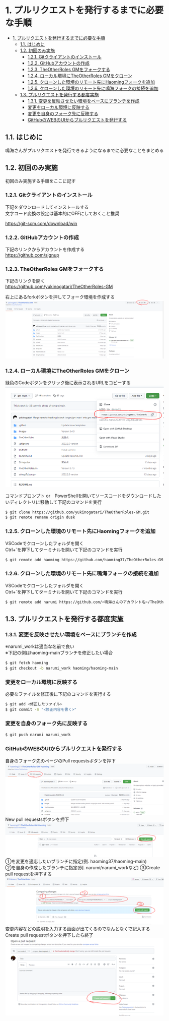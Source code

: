 # 1. プルリクエストを発行するまでに必要な手順

<!-- TOC -->

- [1. プルリクエストを発行するまでに必要な手順](#1-プルリクエストを発行するまでに必要な手順)
	- [1.1. はじめに](#11-はじめに)
	- [1.2. 初回のみ実施](#12-初回のみ実施)
		- [1.2.1. Gitクライアントのインストール](#121-gitクライアントのインストール)
		- [1.2.2. GitHubアカウントの作成](#122-githubアカウントの作成)
		- [1.2.3. TheOtherRoles GMをフォークする](#123-theotherroles-gmをフォークする)
		- [1.2.4. ローカル環境にTheOtherRoles GMをクローン](#124-ローカル環境にtheotherroles-gmをクローン)
		- [1.2.5. クローンした環境のリモート先にHaomingフォークを追加](#125-クローンした環境のリモート先にhaomingフォークを追加)
		- [1.2.6. クローンした環境のリモート先に鳴海フォークの接続を追加](#126-クローンした環境のリモート先に鳴海フォークの接続を追加)
	- [1.3. プルリクエストを発行する都度実施](#13-プルリクエストを発行する都度実施)
		- [1.3.1. 変更を反映させたい環境をベースにブランチを作成](#131-変更を反映させたい環境をベースにブランチを作成)
		- [変更をローカル環境に反映する](#変更をローカル環境に反映する)
		- [変更を自身のフォーク先に反映する](#変更を自身のフォーク先に反映する)
		- [GitHubのWEBのUIからプルリクエストを発行する](#githubのwebのuiからプルリクエストを発行する)

<!-- /TOC -->

## 1.1. はじめに
鳴海さんがプルリクエストを発行できるようになるまでに必要なことをまとめる


## 1.2. 初回のみ実施
初回のみ実施する手順をここに記す
### 1.2.1. Gitクライアントのインストール
下記をダウンロードしてインストールする  
文字コード変換の設定は基本的にOFFにしておくこと推奨   

https://git-scm.com/download/win

### 1.2.2. GitHubアカウントの作成
下記のリンクからアカウントを作成する  
https://github.com/signup

### 1.2.3. TheOtherRoles GMをフォークする
下記のリンクを開く  
https://github.com/yukinogatari/TheOtherRoles-GM  

右上にあるforkボタンを押してフォーク環境を作成する
![images/1.png](images/1.png)
### 1.2.4. ローカル環境にTheOtherRoles GMをクローン
緑色のCodeボタンをクリック後に表示されるURLをコピーする
![images/2.png](images/2.png)

コマンドプロンプト or　PowerShellを開いてソースコードをダウンロードしたいディレクトリに移動して下記のコマンドを実行
```bash
$ git clone https://github.com/yukinogatari/TheOtherRoles-GM.git
$ git remote rename origin dusk
```
### 1.2.5. クローンした環境のリモート先にHaomingフォークを追加
VSCodeでクローンしたフォルダを開く    
Ctrl+`を押下してターミナルを開いて下記のコマンドを実行
```bash
$ git remote add haoming https://github.com/haoming37/TheOtherRoles-GM-Haoming.git
```
### 1.2.6. クローンした環境のリモート先に鳴海フォークの接続を追加
VSCodeでクローンしたフォルダを開く    
Ctrl+`を押下してターミナルを開いて下記のコマンドを実行
```bash
$ git remote add narumi https://github.com/<鳴海さんのアカウント名>/TheOtherRoles-GM.git
```

## 1.3. プルリクエストを発行する都度実施

### 1.3.1. 変更を反映させたい環境をベースにブランチを作成
※narumi_workは適当な名前で良い  
※下記の例はhaoming-mainブランチを修正したい場合
```bash
$ git fetch haoming
$ git checkout -b narumi_work haoming/haoming-main
```

### 変更をローカル環境に反映する
必要なファイルを修正後に下記のコマンドを実行する
```bash
$ git add <修正したファイル>
$ git commit -m "<修正内容を書く>"
```

### 変更を自身のフォーク先に反映する
```bash
$ git push narumi narumi_work
```

### GitHubのWEBのUIからプルリクエストを発行する
自身のフォーク先のページのPull requestsボタンを押下
![images/3.png](images/3.png)
New pull requestsボタンを押下
![images/4.png](images/4.png)
①を変更を適応したいブランチに指定(例. haoming37/haoming-main)  
②を自身の作成したブランチに指定(例. narumi/narumi_workなど)
③Create pull requestを押下する
![images/5.png](images/5.png)
変更内容などの説明を入力する画面が出てくるのでなんとなくで記入する  
Create pull requestボタンを押下したら終了
![images/6.png](images/6.png)